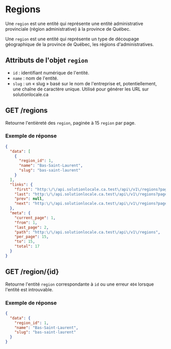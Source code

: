 # Regions

Une `region` est une entité qui représente une entité administrative provinciale (région administrative) à la province de Québec.

Une `region` est une entité qui représente un type de découpage géographique de la province de Québec, les régions d'administratives.

## Attributs de l'objet `region`

- `id` : identifiant numérique de l'entité.
- `name` : nom de l'entité.
- `slug` : un « slug » basé sur le nom de l'entreprise et, potentiellement, une chaîne de caractère unique. Utilisé pour générer les URL sur solutionlocale.ca

## GET /regions

Retourne l'entièreté des `region`, paginée à 15 `region` par page.

### Exemple de réponse

```json
{
  "data": [
    {
      "region_id": 1,
      "name": "Bas-Saint-Laurent",
      "slug": "bas-saint-laurent"
    }
  ],
  "links": {
    "first": "http:\/\/api.solutionlocale.ca.test\/api\/v1\/regions?page=1",
    "last": "http:\/\/api.solutionlocale.ca.test\/api\/v1\/regions?page=2",
    "prev": null,
    "next": "http:\/\/api.solutionlocale.ca.test\/api\/v1\/regions?page=2"
  },
  "meta": {
    "current_page": 1,
    "from": 1,
    "last_page": 2,
    "path": "http:\/\/api.solutionlocale.ca.test\/api\/v1\/regions",
    "per_page": 15,
    "to": 15,
    "total": 17
  }
}
```

## GET /region/{id}

Retourne l'entité `region` correspondante à `id` ou une erreur `404` lorsque l'entité est introuvable.

### Exemple de réponse

```json
{
  "data": {
    "region_id": 1,
    "name": "Bas-Saint-Laurent",
    "slug": "bas-saint-laurent"
  }
}
```